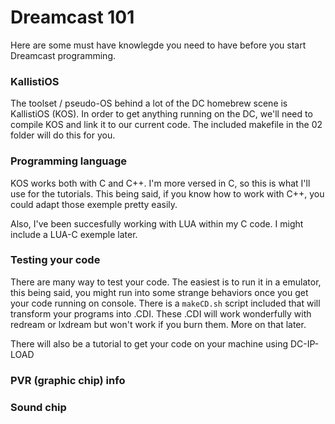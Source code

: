 # Dreamcast 101

Here are some must have knowlegde you need to have before you start Dreamcast programming.

### KallistiOS

The toolset / pseudo-OS behind a lot of the DC homebrew scene is KallistiOS (KOS).
In order to get anything running on the DC, we'll need to compile KOS and link it to our current code. The included makefile in the 02 folder will do this for you.

### Programming language

KOS works both with C and C++. I'm more versed in C, so this is what I'll use for the tutorials. This being said, if you know how to work with C++, you could adapt those exemple pretty easily.

Also, I've been succesfully working with LUA within my C code. I might include a LUA-C exemple later.

### Testing your code

There are many way to test your code. The easiest is to run it in a emulator, this being said, you might run into some strange behaviors once you get your code running on console. There is a `makeCD.sh` script included that will transform your programs into .CDI. These .CDI will work wonderfully with redream or lxdream but won't work if you burn them. More on that later.

There will also be a tutorial to get your code on your machine using DC-IP-LOAD

### PVR (graphic chip) info

### Sound chip
